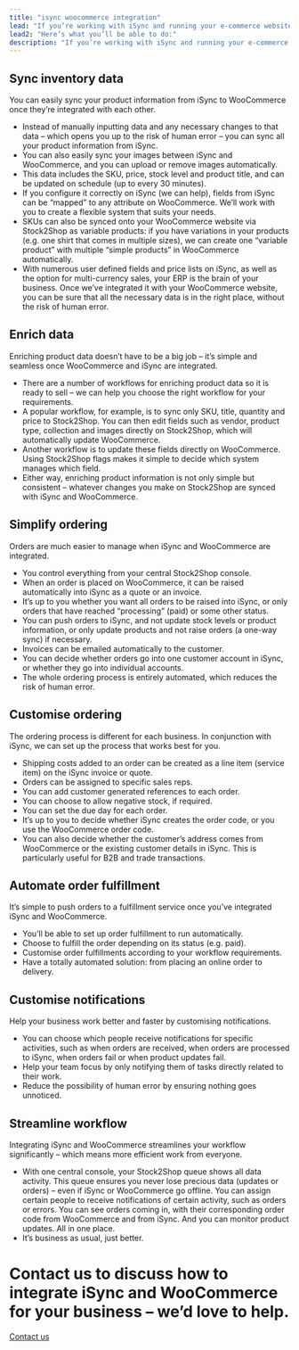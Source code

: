 ```yaml
---
title: "isync woocommerce integration"
lead: "If you’re working with iSync and running your e-commerce website on WooCommerce, you need them to communicate with each other with ease. That’s where Stock2Shop comes in. We work in conjunction with iSync to integrate iSync and WooCommerce. The result? An iSync WooCommerce integration that offers a dramatically more efficient workflow."
lead2: "Here’s what you’ll be able to do:"
description: "If you’re working with iSync and running your e-commerce website on WooCommerce, you need them to communicate with each other with ease. That’s where Stock2Shop comes in. We work in conjunction with iSync to integrate iSync and WooCommerce. The result? An iSync WooCommerce integration that offers a dramatically more efficient workflow."
---
```


Sync inventory data
-------------------

You can easily sync your product information from iSync to WooCommerce once they’re integrated with each other.

*   Instead of manually inputting data and any necessary changes to that data – which opens you up to the risk of human error – you can sync all your product information from iSync.
*   You can also easily sync your images between iSync and WooCommerce, and you can upload or remove images automatically.
*   This data includes the SKU, price, stock level and product title, and can be updated on schedule (up to every 30 minutes).
*   If you configure it correctly on iSync (we can help), fields from iSync can be “mapped” to any attribute on WooCommerce. We’ll work with you to create a flexible system that suits your needs.
*   SKUs can also be synced onto your WooCommerce website via Stock2Shop as variable products: if you have variations in your products (e.g. one shirt that comes in multiple sizes), we can create one “variable product” with multiple “simple products” in WooCommerce automatically.
*   With numerous user defined fields and price lists on iSync, as well as the option for multi-currency sales, your ERP is the brain of your business. Once we’ve integrated it with your WooCommerce website, you can be sure that all the necessary data is in the right place, without the risk of human error.

Enrich data
-----------

Enriching product data doesn’t have to be a big job – it’s simple and seamless once WooCommerce and iSync are integrated.

*   There are a number of workflows for enriching product data so it is ready to sell – we can help you choose the right workflow for your requirements.
*   A popular workflow, for example, is to sync only SKU, title, quantity and price to Stock2Shop. You can then edit fields such as vendor, product type, collection and images directly on Stock2Shop, which will automatically update WooCommerce.
*   Another workflow is to update these fields directly on WooCommerce. Using Stock2Shop flags makes it simple to decide which system manages which field.
*   Either way, enriching product information is not only simple but consistent – whatever changes you make on Stock2Shop are synced with iSync and WooCommerce.

Simplify ordering
-----------------

Orders are much easier to manage when iSync and WooCommerce are integrated.

*   You control everything from your central Stock2Shop console.
*   When an order is placed on WooCommerce, it can be raised automatically into iSync as a quote or an invoice.
*   It’s up to you whether you want all orders to be raised into iSync, or only orders that have reached “processing” (paid) or some other status.
*   You can push orders to iSync, and not update stock levels or product information, or only update products and not raise orders (a one-way sync) if necessary.
*   Invoices can be emailed automatically to the customer.
*   You can decide whether orders go into one customer account in iSync, or whether they go into individual accounts.
*   The whole ordering process is entirely automated, which reduces the risk of human error.

Customise ordering
------------------

The ordering process is different for each business. In conjunction with iSync, we can set up the process that works best for you.

*   Shipping costs added to an order can be created as a line item (service item) on the iSync invoice or quote.
*   Orders can be assigned to specific sales reps.
*   You can add customer generated references to each order.
*   You can choose to allow negative stock, if required.
*   You can set the due day for each order.
*   It’s up to you to decide whether iSync creates the order code, or you use the WooCommerce order code.
*   You can also decide whether the customer’s address comes from WooCommerce or the existing customer details in iSync. This is particularly useful for B2B and trade transactions.

Automate order fulfillment
--------------------------

It’s simple to push orders to a fulfillment service once you’ve integrated iSync and WooCommerce.

*   You’ll be able to set up order fulfillment to run automatically.
*   Choose to fulfill the order depending on its status (e.g. paid).
*   Customise order fulfillments according to your workflow requirements.
*   Have a totally automated solution: from placing an online order to delivery.

Customise notifications
-----------------------

Help your business work better and faster by customising notifications.

*   You can choose which people receive notifications for specific activities, such as when orders are received, when orders are processed to iSync, when orders fail or when product updates fail.
*   Help your team focus by only notifying them of tasks directly related to their work.
*   Reduce the possibility of human error by ensuring nothing goes unnoticed.

Streamline workflow
-------------------

Integrating iSync and WooCommerce streamlines your workflow significantly – which means more efficient work from everyone.

*   With one central console, your Stock2Shop queue shows all data activity. This queue ensures you never lose precious data (updates or orders) – even if iSync or WooCommerce go offline. You can assign certain people to receive notifications of certain activity, such as orders or errors. You can see orders coming in, with their corresponding order code from WooCommerce and from iSync. And you can monitor product updates. All in one place.
*   It’s business as usual, just better.

Contact us to discuss how to integrate iSync and WooCommerce for your business – we’d love to help.
===================================================================================================

[Contact us](/contact-us "Contact Stock2Shop")
